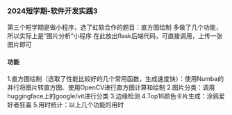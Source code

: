### 2024短学期-软件开发实践3

第三个短学期是做小程序，选了虹软合作的题目：直方图绘制
多做了几个功能，所以实际上是“图片分析”小程序
在此放出flask后端代码，可直接调用，上传一张图片即可

#### 功能

1.直方图绘制（选取了性能比较好的几个常用函数，生成速度快）：使用Numba的并行将图片转直方图、使用OpenCV进行直方图计算和绘制
2.图片分类：调用huggingface上的google/vit进行分类
3.边缘检测
4.Top16颜色卡片生成：涂鸦爱好者狂喜
5.用时统计：以上几个功能的用时

